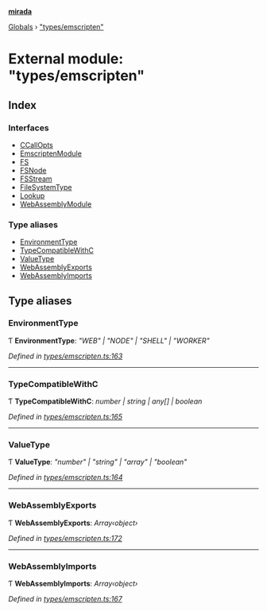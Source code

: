 **[mirada](../README.md)**

[Globals](../README.md) › ["types/emscripten"](_types_emscripten_.md)

# External module: "types/emscripten"

## Index

### Interfaces

* [CCallOpts](../interfaces/_types_emscripten_.ccallopts.md)
* [EmscriptenModule](../interfaces/_types_emscripten_.emscriptenmodule.md)
* [FS](../interfaces/_types_emscripten_.fs.md)
* [FSNode](../interfaces/_types_emscripten_.fsnode.md)
* [FSStream](../interfaces/_types_emscripten_.fsstream.md)
* [FileSystemType](../interfaces/_types_emscripten_.filesystemtype.md)
* [Lookup](../interfaces/_types_emscripten_.lookup.md)
* [WebAssemblyModule](../interfaces/_types_emscripten_.webassemblymodule.md)

### Type aliases

* [EnvironmentType](_types_emscripten_.md#environmenttype)
* [TypeCompatibleWithC](_types_emscripten_.md#typecompatiblewithc)
* [ValueType](_types_emscripten_.md#valuetype)
* [WebAssemblyExports](_types_emscripten_.md#webassemblyexports)
* [WebAssemblyImports](_types_emscripten_.md#webassemblyimports)

## Type aliases

###  EnvironmentType

Ƭ **EnvironmentType**: *"WEB" | "NODE" | "SHELL" | "WORKER"*

*Defined in [types/emscripten.ts:163](https://github.com/cancerberoSgx/mirada/blob/dd33d35/mirada/src/types/emscripten.ts#L163)*

___

###  TypeCompatibleWithC

Ƭ **TypeCompatibleWithC**: *number | string | any[] | boolean*

*Defined in [types/emscripten.ts:165](https://github.com/cancerberoSgx/mirada/blob/dd33d35/mirada/src/types/emscripten.ts#L165)*

___

###  ValueType

Ƭ **ValueType**: *"number" | "string" | "array" | "boolean"*

*Defined in [types/emscripten.ts:164](https://github.com/cancerberoSgx/mirada/blob/dd33d35/mirada/src/types/emscripten.ts#L164)*

___

###  WebAssemblyExports

Ƭ **WebAssemblyExports**: *Array‹object›*

*Defined in [types/emscripten.ts:172](https://github.com/cancerberoSgx/mirada/blob/dd33d35/mirada/src/types/emscripten.ts#L172)*

___

###  WebAssemblyImports

Ƭ **WebAssemblyImports**: *Array‹object›*

*Defined in [types/emscripten.ts:167](https://github.com/cancerberoSgx/mirada/blob/dd33d35/mirada/src/types/emscripten.ts#L167)*